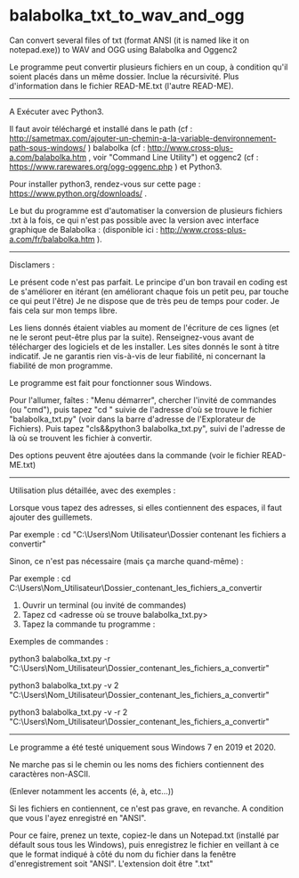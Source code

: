 # balabolka_txt_to_wav_and_ogg
Can convert several files of txt (format ANSI (it is named like it on notepad.exe)) to WAV and OGG using Balabolka and Oggenc2


Le programme peut convertir plusieurs fichiers en un coup, à condition qu'il soient placés dans un même dossier. Inclue la récursivité.
Plus d'information dans le fichier READ-ME.txt (l'autre READ-ME).

____

A Exécuter avec Python3.


Il faut avoir téléchargé et installé dans le path (cf : http://sametmax.com/ajouter-un-chemin-a-la-variable-denvironnement-path-sous-windows/ )  balabolka (cf : http://www.cross-plus-a.com/balabolka.htm , voir "Command Line Utility") et oggenc2 (cf : https://www.rarewares.org/ogg-oggenc.php ) et Python3.

Pour installer python3, rendez-vous sur cette page : https://www.python.org/downloads/ .

Le but du programme est d'automatiser la conversion de plusieurs fichiers .txt à la fois, ce qui n'est pas possible avec la version avec interface graphique de Balabolka : (disponible ici : http://www.cross-plus-a.com/fr/balabolka.htm ).

___

Disclamers : 


Le présent code n'est pas parfait. Le principe d'un bon travail en coding est de s'améliorer en itérant (en améliorant chaque fois un petit peu, par touche ce qui peut l'être)
Je ne dispose que de très peu de temps pour coder. Je fais cela sur mon temps libre.

Les liens donnés étaient viables au moment de l'écriture de ces lignes (et ne le seront peut-être plus par la suite).
Renseignez-vous avant de télécharger des logiciels et de les installer. Les sites donnés le sont à titre indicatif. Je ne garantis rien vis-à-vis de leur fiabilité, ni concernant la fiabilité de mon programme.

Le programme est fait pour fonctionner sous Windows.

Pour l'allumer, faîtes : "Menu démarrer", chercher l'invité de commandes (ou "cmd"), puis tapez "cd " suivie de l'adresse d'où se trouve le fichier "balabolka_txt.py" (voir dans la barre d'adresse de l'Explorateur de Fichiers). Puis tapez "cls&&python3 balabolka_txt.py", suivi de l'adresse de là où se trouvent les fichier à convertir.

Des options peuvent être ajoutées dans la commande (voir le fichier READ-ME.txt)

____

Utilisation plus détaillée, avec des exemples : 


Lorsque vous tapez des adresses, si elles contiennent des espaces, il faut ajouter des guillemets.

Par exemple :  cd "C:\Users\Nom Utilisateur\Dossier contenant les fichiers a convertir"

Sinon, ce n'est pas nécessaire (mais ça marche quand-même) :

Par exemple : cd C:\Users\Nom_Utilisateur\Dossier_contenant_les_fichiers_a_convertir


1) Ouvrir un terminal (ou invité de commandes)
2) Tapez cd <adresse où se trouve balabolka_txt.py>
3) Tapez la commande tu programme :


Exemples de commandes : 


python3 balabolka_txt.py -r "C:\Users\Nom_Utilisateur\Dossier_contenant_les_fichiers_a_convertir"

python3 balabolka_txt.py -v 2 "C:\Users\Nom_Utilisateur\Dossier_contenant_les_fichiers_a_convertir"

python3 balabolka_txt.py -v -r 2 "C:\Users\Nom_Utilisateur\Dossier_contenant_les_fichiers_a_convertir"

___

Le programme a été testé uniquement sous Windows 7 en 2019 et 2020.


Ne marche pas si le chemin ou les noms des fichiers contiennent des caractères non-ASCII.

(Enlever notamment les accents (é, à, etc...))

Si les fichiers en contiennent, ce n'est pas grave, en revanche. A condition que vous l'ayez enregistré en "ANSI".

Pour ce faire, prenez un texte, copiez-le dans un Notepad.txt (installé par défault sous tous les Windows), puis enregistrez le fichier en veillant à ce que le format indiqué à côté du nom du fichier dans la fenêtre d'enregistrement soit "ANSI". L'extension doit être ".txt"

